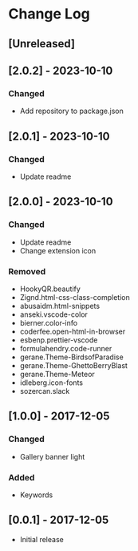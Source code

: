 # Change Log

## [Unreleased]

## [2.0.2] - 2023-10-10
### Changed
- Add repository to package.json

## [2.0.1] - 2023-10-10
### Changed
- Update readme

## [2.0.0] - 2023-10-10
### Changed
- Update readme
- Change extension icon
### Removed
- HookyQR.beautify
- Zignd.html-css-class-completion
- abusaidm.html-snippets
- anseki.vscode-color
- bierner.color-info
- coderfee.open-html-in-browser
- esbenp.prettier-vscode
- formulahendry.code-runner
- gerane.Theme-BirdsofParadise
- gerane.Theme-GhettoBerryBlast
- gerane.Theme-Meteor
- idleberg.icon-fonts
- sozercan.slack

## [1.0.0] - 2017-12-05
### Changed
- Gallery banner light
### Added
- Keywords

## [0.0.1] - 2017-12-05
- Initial release
